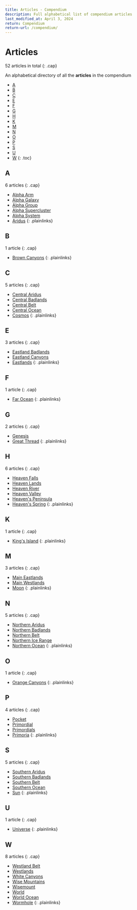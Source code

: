 ```yaml
---
title: Articles - Compendium
description: Full alphabetical list of compendium articles
last_modified_at: April 3, 2024
return: Compendium
return-url: /compendium/
---
```


# Articles
52 articles in total
{: .cap}

An alphabetical directory of all the **articles** in the compendium

- [A](#a)
- [B](#b)
- [C](#c)
- [E](#e)
- [F](#f)
- [G](#g)
- [H](#h)
- [K](#k)
- [M](#m)
- [N](#n)
- [O](#o)
- [P](#p)
- [S](#s)
- [U](#u)
- [W](#w)
{: .toc}

## A
6 articles
{: .cap}

- [Alpha Arm](/compendium/locations/alpha-arm/)
- [Alpha Galaxy](/compendium/locations/alpha-galaxy/)
- [Alpha Group](/compendium/locations/alpha-group/)
- [Alpha Supercluster](/compendium/locations/alpha-supercluster/)
- [Alpha System](/compendium/locations/alpha-system/)
- [Aridus](/compendium/locations/aridus/)
{: .plainlinks}

## B
1 article
{: .cap}

- [Brown Canyons](/compendium/locations/white-canyons/)
{: .plainlinks}

## C
5 articles
{: .cap}

- [Central Aridus](/compendium/locations/central-aridus/)
- [Central Badlands](/compendium/locations/central-badlands/)
- [Central Belt](/compendium/locations/central-belt/)
- [Central Ocean](/compendium/locations/central-ocean/)
- [Cosmos](/compendium/locations/cosmos/)
{: .plainlinks}

## E
3 articles
{: .cap}

- [Eastland Badlands](/compendium/locations/eastland-badlands/)
- [Eastland Canyons](/compendium/locations/eastland-canyons/)
- [Eastlands](/compendium/locations/eastlands/)
{: .plainlinks}

## F
1 article
{: .cap}

- [Far Ocean](/compendium/locations/far-ocean/)
{: .plainlinks}

## G
2 articles
{: .cap}

- [Genesis](/compendium/events/genesis/)
- [Great Thread](/compendium/locations/great-thread/)
{: .plainlinks}

## H
6 articles
{: .cap}

- [Heaven Falls](/compendium/locations/heaven-falls/)
- [Heaven Lands](/compendium/locations/heaven-lands/)
- [Heaven River](/compendium/locations/heaven-river/)
- [Heaven Valley](/compendium/locations/heaven-valley/)
- [Heaven's Peninsula](/compendium/locations/heavens-peninsula/)
- [Heaven's Spring](/compendium/locations/heavens-spring/)
{: .plainlinks}

## K
1 article
{: .cap}

- [King's Island](/compendium/locations/kings-island/)
{: .plainlinks}

## M
3 articles
{: .cap}

- [Main Eastlands](/compendium/locations/main-eastlands/)
- [Main Westlands](/compendium/locations/main-westlands/)
- [Moon](/compendium/locations/moon/)
{: .plainlinks}

## N
5 articles
{: .cap}

- [Northern Aridus](/compendium/locations/northern-aridus/)
- [Northern Badlands](/compendium/locations/northern-badlands/)
- [Northern Belt](/compendium/locations/northern-belt/)
- [Northern Ice Range](/compendium/locations/northern-ice-range/)
- [Northern Ocean](/compendium/locations/northern-ocean/)
{: .plainlinks}

## O
1 article
{: .cap}

- [Orange Canyons](/compendium/locations/orange-canyons/)
{: .plainlinks}

## P
4 articles
{: .cap}

- [Pocket](/compendium/locations/pocket/)
- [Primordial](/compendium/creatures/primordial/)
- [Primordials](/compendium/life/primordials/)
- [Primoria](/compendium/locations/primoria/)
{: .plainlinks}

## S
5 articles
{: .cap}

- [Southern Aridus](/compendium/locations/southern-aridus/)
- [Southern Badlands](/compendium/locations/southern-badlands/)
- [Southern Belt](/compendium/locations/southern-belt/)
- [Southern Ocean](/compendium/locations/southern-ocean/)
- [Sun](/compendium/locations/sun/)
{: .plainlinks}

## U
1 article
{: .cap}

- [Universe](/compendium/locations/universe/)
{: .plainlinks}

## W
8 articles
{: .cap}

- [Westland Belt](/compendium/locations/westland-belt/)
- [Westlands](/compendium/locations/westlands/)
- [White Canyons](/compendium/locations/white-canyons/)
- [Wise Mountains](/compendium/locations/wise-mountains/)
- [Wisemount](/compendium/locations/wisemount/)
- [World](/compendium/locations/world/)
- [World Ocean](/compendium/locations/world-ocean/)
- [Wormhole](/compendium/physics/wormhole/)
{: .plainlinks}